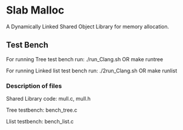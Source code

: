 # Slab Malloc
A Dynamically Linked Shared Object Library for memory allocation.


## Test Bench
For running Tree test bench
run:    ./run_Clang.sh
            OR
        make runtree


For running Linked list test bench
run:    ./2run_Clang.sh
            OR
        make runlist


### Description of files
Shared Library code:
    mull.c, mull.h

Tree testbench:
    bench_tree.c

Llist testbench:
    bench_list.c
